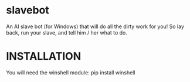 # slavebot

An AI slave bot (for Windows) that will do all the dirty work for you! So lay back, run your slave, and tell him / her what to do.

# INSTALLATION

You will need the winshell module: pip install winshell
